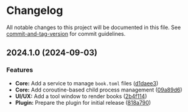 # Changelog

All notable changes to this project will be documented in this file. See [commit-and-tag-version](https://github.com/absolute-version/commit-and-tag-version) for commit guidelines.

## 2024.1.0 (2024-09-03)


### Features

* **Core:** Add a service to manage `book.toml` files ([d1daee3](https://github.com/becmer/mdbook-jetbrains/commit/d1daee3a4b51c59340e2750fa2f6ab8bbd051f90))
* **Core:** Add coroutine-based child process management ([09a89d6](https://github.com/becmer/mdbook-jetbrains/commit/09a89d694298cadef78ea9fb68f99af9a1aa1c94))
* **UI/UX:** Add a tool window to render books ([2b4f114](https://github.com/becmer/mdbook-jetbrains/commit/2b4f114fedd8ba0ce8bfad1a46e36bab7cd23327))
* **Plugin:** Prepare the plugin for initial release ([818a790](https://github.com/becmer/mdbook-jetbrains/commit/818a79009ea1b96b87918de3d8e6ebfcd0547366))
